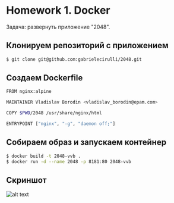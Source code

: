 # Homework 1. Docker

Задача: развернуть приложение "2048".

## Клонируем репозиторий с приложением

```bash
$ git clone git@github.com:gabrielecirulli/2048.git
```

## Создаем Dockerfile

```bash
FROM nginx:alpine

MAINTAINER Vladislav Borodin <vladislav_borodin@epam.com>

COPY $PWD/2048 /usr/share/nginx/html

ENTRYPOINT ["nginx", "-g", "daemon off;"]
```
 
## Собираем образ и запускаем контейнер 

```bash
$ docker build -t 2048-vvb .
$ docker run -d --name 2048 -p 8181:80 2048-vvb
```
## Скриншот
![alt text](https://github.com/borodinvv/devops-school-docker/tree/master/3/2048.png)